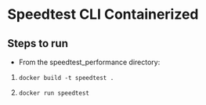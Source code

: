 # Speedtest CLI Containerized 

## Steps to run
- From the speedtest_performance directory:
1. `docker build -t speedtest .`

2. `docker run speedtest`
